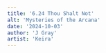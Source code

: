 ```yaml
---
title: '6.24 Thou Shalt Not'
alt: 'Mysteries of the Arcana'
date: '2024-10-03'
author: 'J Gray'
artist: 'Keira'
---
```

